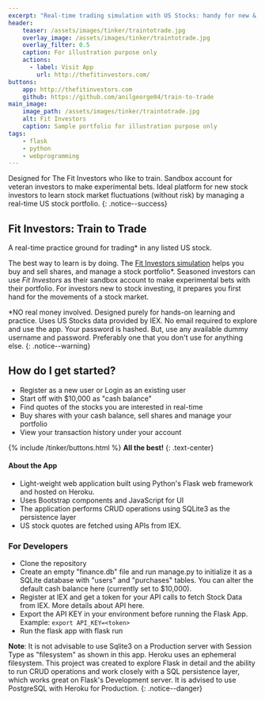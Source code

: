 ```yaml
---
excerpt: "Real-time trading simulation with US Stocks: handy for new & old investors"
header:
    teaser: /assets/images/tinker/traintotrade.jpg
    overlay_image: /assets/images/tinker/traintotrade.jpg
    overlay_filter: 0.5
    caption: For illustration purpose only
    actions:
      - label: Visit App
        url: http://thefitinvestors.com/
buttons:
    app: http://thefitinvestors.com
    github: https://github.com/anilgeorge04/train-to-trade
main_image:
    image_path: /assets/images/tinker/traintotrade.jpg
    alt: Fit Investors
    caption: Sample portfolio for illustration purpose only
tags:
    - flask
    - python
    - webprogramming
---
```

Designed for The Fit Investors who like to train. Sandbox account for veteran investors to make experimental bets. Ideal platform for new stock investors to learn stock market fluctuations (without risk) by managing a real-time US stock portfolio.
{: .notice--success}
<!-- {% include main_image.html %} -->

## Fit Investors: Train to Trade

A real-time practice ground for trading* in any listed US stock.

The best way to learn is by doing. The [Fit Investors simulation](http://thefitinvestors.com/) helps you buy and sell shares, and manage a stock portfolio\*. Seasoned investors can use *Fit Investors* as their sandbox account to make experimental bets with their portfolio. For investors new to stock investing, it prepares you first hand for the movements of a stock market.

\*NO real money involved. Designed purely for hands-on learning and practice. Uses US Stocks data provided by IEX. No email required to explore and use the app. Your password is hashed. But, use any available dummy username and password. Preferably one that you don't use for anything else.
{: .notice--warning}

## How do I get started?
- Register as a new user or Login as an existing user
- Start off with $10,000 as "cash balance"
- Find quotes of the stocks you are interested in real-time
- Buy shares with your cash balance, sell shares and manage your portfolio
- View your transaction history under your account

{% include /tinker/buttons.html %}
**All the best!**
{: .text-center}

#### About the App

- Light-weight web application built using Python's Flask web framework and hosted on Heroku. 
- Uses Bootstrap components and JavaScript for UI
- The application performs CRUD operations using SQLite3 as the persistence layer
- US stock quotes are fetched using APIs from IEX.

### For Developers
- Clone the repository
- Create an empty "finance.db" file and run manage.py to initialize it as a SQLite database with "users" and "purchases" tables. You can alter the default cash balance here (currently set to $10,000).
- Register at IEX and get a token for your API calls to fetch Stock Data from IEX. More details about API here.
- Export the API KEY in your environment before running the Flask App. Example: `export API_KEY=<token>`
- Run the flask app with flask run

**Note**: It is not advisable to use Sqlite3 on a Production server with Session Type as "filesystem" as shown in this app. Heroku uses an ephemeral filesystem. This project was created to explore Flask in detail and the ability to run CRUD operations and work closely with a SQL persistence layer, which works great on Flask's Development server. It is advised to use PostgreSQL with Heroku for Production.
{: .notice--danger}